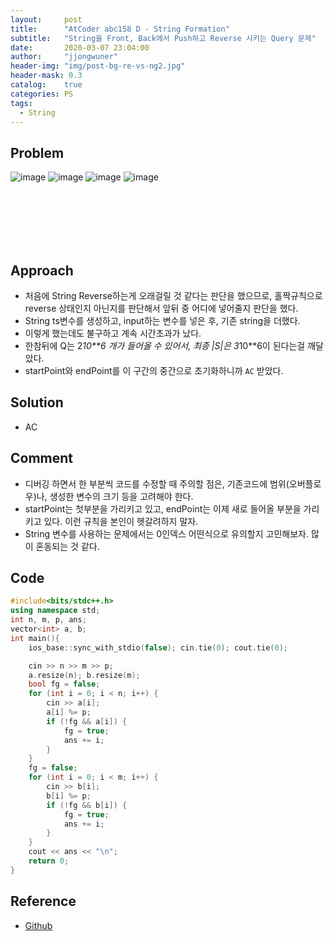 ```yaml
---
layout:     post
title:      "AtCoder abc158 D - String Formation"
subtitle:   "String을 Front, Back에서 Push하고 Reverse 시키는 Query 문제"
date:       2020-03-07 23:04:00
author:     "jjongwuner"
header-img: "img/post-bg-re-vs-ng2.jpg"
header-mask: 0.3
catalog:    true
categories: PS
tags:
  - String
---
```


## Problem
![image](https://user-images.githubusercontent.com/16419202/76159567-6a3a0580-6165-11ea-9555-76f4d026f383.png)
![image](https://user-images.githubusercontent.com/16419202/76159571-76be5e00-6165-11ea-86b3-bcbfcc0626f6.png)
![image](https://user-images.githubusercontent.com/16419202/76159575-83db4d00-6165-11ea-88ed-a9fe607e8dd7.png)
![image](https://user-images.githubusercontent.com/16419202/76159583-935a9600-6165-11ea-94fe-274fe083d36d.png)


<br><br><br><br><br>
## Approach
- 처음에 String Reverse하는게 오래걸릴 것 같다는 판단을 했으므로, 홀짝규칙으로 reverse 상태인지 아닌지를 판단해서 앞뒤 중 어디에 넣어줄지 판단을 했다.
- String ts변수를 생성하고, input하는 변수를 넣은 후, 기존 string을 더했다.
- 이렇게 했는데도 불구하고 계속 시간초과가 났다.
- 한참뒤에 Q는 2*10**6 개가 들어올 수 있어서, 최종 |S|은 3*10**6이 된다는걸 깨달았다. 
- startPoint와 endPoint를 이 구간의 중간으로 초기화하니까 `AC` 받았다.

## Solution
- AC

## Comment
- 디버깅 하면서 한 부분씩 코드를 수정할 때 주의할 점은, 기존코드에 범위(오버플로우)나, 생성한 변수의 크기 등을 고려해야 한다.
- startPoint는 첫부분을 가리키고 있고, endPoint는 이제 새로 들어올 부분을 가리키고 있다. 이런 규칙을 본인이 헷갈려하지 말자.
- String 변수를 사용하는 문제에서는 0인덱스 어떤식으로 유의할지 고민해보자. 많이 혼동되는 것 같다.

## Code
```cpp
#include<bits/stdc++.h>
using namespace std;
int n, m, p, ans;
vector<int> a, b;
int main(){
	ios_base::sync_with_stdio(false); cin.tie(0); cout.tie(0);

	cin >> n >> m >> p;
	a.resize(n); b.resize(m);
	bool fg = false;
	for (int i = 0; i < n; i++) {
		cin >> a[i];
		a[i] %= p;
		if (!fg && a[i]) {
			fg = true;
			ans += i;
		}
	}
	fg = false;
	for (int i = 0; i < m; i++) {
		cin >> b[i];
		b[i] %= p;
		if (!fg && b[i]) {
			fg = true;
			ans += i;
		}
	}
	cout << ans << "\n";
	return 0;
}
```

## Reference
- [Github](https://github.com/jongwuner/ps-study/blob/master/exercise/AtCoder/abc158_d.cpp)